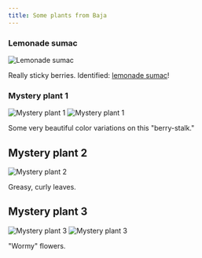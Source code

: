 ```yaml
---
title: Some plants from Baja
---
```


### Lemonade sumac

![Lemonade sumac]({{site.baseurl}}/images/IMG_0649.jpg)

Really sticky berries. Identified: [lemonade sumac](https://en.wikipedia.org/wiki/Rhus_integrifolia)!

### Mystery plant 1

![Mystery plant 1]({{site.baseurl}}/images/IMG_0650.jpg)
![Mystery plant 1]({{site.baseurl}}/images/IMG_0659.jpg)

Some very beautiful color variations on this "berry-stalk." 

## Mystery plant 2

![Mystery plant 2]({{site.baseurl}}/images/IMG_0664.jpg)

Greasy, curly leaves.

## Mystery plant 3

![Mystery plant 3]({{site.baseurl}}/images/IMG_0669.jpg)
![Mystery plant 3]({{site.baseurl}}/images/IMG_0673.jpg)

"Wormy" flowers.
